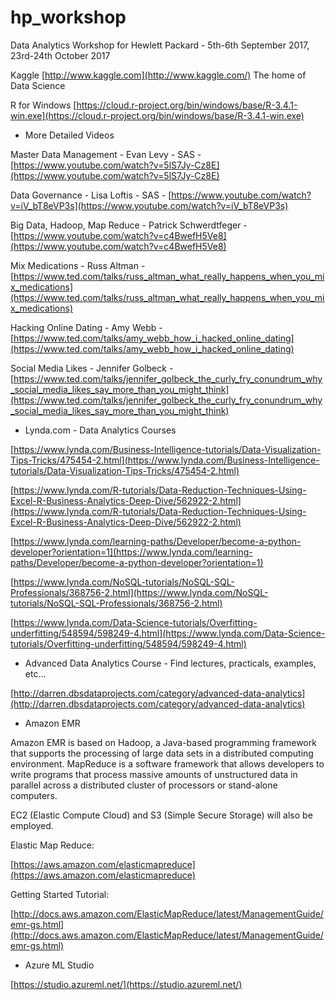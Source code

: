 # hp_workshop
Data Analytics Workshop for Hewlett Packard - 5th-6th September 2017, 23rd-24th October 2017

Kaggle [http://www.kaggle.com](http://www.kaggle.com/) The home of Data Science

R for Windows
[https://cloud.r-project.org/bin/windows/base/R-3.4.1-win.exe](https://cloud.r-project.org/bin/windows/base/R-3.4.1-win.exe)

* More Detailed Videos

Master Data Management - Evan Levy - SAS - [https://www.youtube.com/watch?v=5lS7Jy-Cz8E](https://www.youtube.com/watch?v=5lS7Jy-Cz8E)

Data Governance - Lisa Loftis - SAS - [https://www.youtube.com/watch?v=iV_bT8eVP3s](https://www.youtube.com/watch?v=iV_bT8eVP3s)

Big Data, Hadoop, Map Reduce - Patrick Schwerdtfeger - [https://www.youtube.com/watch?v=c4BwefH5Ve8](https://www.youtube.com/watch?v=c4BwefH5Ve8)

Mix Medications - Russ Altman - [https://www.ted.com/talks/russ_altman_what_really_happens_when_you_mix_medications](https://www.ted.com/talks/russ_altman_what_really_happens_when_you_mix_medications)

Hacking Online Dating - Amy Webb - [https://www.ted.com/talks/amy_webb_how_i_hacked_online_dating](https://www.ted.com/talks/amy_webb_how_i_hacked_online_dating)

Social Media Likes - Jennifer Golbeck - [https://www.ted.com/talks/jennifer_golbeck_the_curly_fry_conundrum_why_social_media_likes_say_more_than_you_might_think](https://www.ted.com/talks/jennifer_golbeck_the_curly_fry_conundrum_why_social_media_likes_say_more_than_you_might_think)

* Lynda.com - Data Analytics Courses

[https://www.lynda.com/Business-Intelligence-tutorials/Data-Visualization-Tips-Tricks/475454-2.html](https://www.lynda.com/Business-Intelligence-tutorials/Data-Visualization-Tips-Tricks/475454-2.html)

[https://www.lynda.com/R-tutorials/Data-Reduction-Techniques-Using-Excel-R-Business-Analytics-Deep-Dive/562922-2.html](https://www.lynda.com/R-tutorials/Data-Reduction-Techniques-Using-Excel-R-Business-Analytics-Deep-Dive/562922-2.html)

[https://www.lynda.com/learning-paths/Developer/become-a-python-developer?orientation=1](https://www.lynda.com/learning-paths/Developer/become-a-python-developer?orientation=1)

[https://www.lynda.com/NoSQL-tutorials/NoSQL-SQL-Professionals/368756-2.html](https://www.lynda.com/NoSQL-tutorials/NoSQL-SQL-Professionals/368756-2.html)

[https://www.lynda.com/Data-Science-tutorials/Overfitting-underfitting/548594/598249-4.html](https://www.lynda.com/Data-Science-tutorials/Overfitting-underfitting/548594/598249-4.html)

* Advanced Data Analytics Course - Find lectures, practicals, examples, etc...

[http://darren.dbsdataprojects.com/category/advanced-data-analytics](http://darren.dbsdataprojects.com/category/advanced-data-analytics)

* Amazon EMR

Amazon EMR is based on Hadoop, a Java-based programming framework that supports the processing of large data sets in a distributed computing environment. MapReduce is a software framework that allows developers to write programs that process massive amounts of unstructured data in parallel across a distributed cluster of processors or stand-alone computers.

EC2 (Elastic Compute Cloud) and S3 (Simple Secure Storage) will also be employed.

Elastic Map Reduce:

[https://aws.amazon.com/elasticmapreduce](https://aws.amazon.com/elasticmapreduce)

Getting Started Tutorial:

[http://docs.aws.amazon.com/ElasticMapReduce/latest/ManagementGuide/emr-gs.html](http://docs.aws.amazon.com/ElasticMapReduce/latest/ManagementGuide/emr-gs.html)

* Azure ML Studio

[https://studio.azureml.net/](https://studio.azureml.net/)

